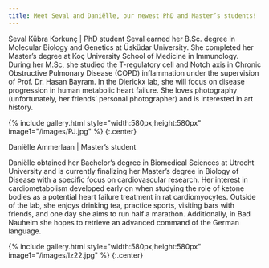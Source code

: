 ```yaml
---
title: Meet Seval and Daniëlle, our newest PhD and Master’s students!
---
```


 
Seval Kübra Korkunç | PhD student
Seval earned her B.Sc. degree in Molecular Biology and Genetics at Üsküdar University. She completed her Master’s degree at Koç University School of Medicine in Immunology.  During her M.Sc, she studied the T-regulatory cell and  Notch axis in Chronic Obstructive Pulmonary Disease (COPD) inflammation under the supervision of Prof. Dr. Hasan Bayram. In the Dierickx lab, she will focus on disease progression in human metabolic heart failure. She loves photography (unfortunately, her friends’ personal photographer) and is interested in art history.

{% include gallery.html style="width:580px;height:580px" image1="/images/PJ.jpg" %} {:.center} 

Daniëlle Ammerlaan | Master’s student

Daniëlle obtained her Bachelor’s degree in Biomedical Sciences at Utrecht University and is currently finalizing her Master’s degree in Biology of Disease with a specific focus on cardiovascular research. Her interest in cardiometabolism developed early on when studying the role of ketone bodies as a potential heart failure treatment in rat cardiomyocytes. Outside of the lab, she enjoys drinking tea, practice sports, visiting bars with friends, and one day she aims to run half a marathon. Additionally, in Bad Nauheim she hopes to retrieve an advanced command of the German language. 

{% include gallery.html style="width:580px;height:580px" image1="/images/lz22.jpg" %} {:.center} 

